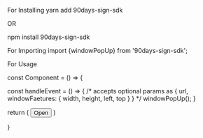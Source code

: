 For Installing 
yarn add 90days-sign-sdk

OR

npm install 90days-sign-sdk


For Importing 
import {windowPopUp} from '90days-sign-sdk';


For Usage

const Component = () => {

const handleEvent = () => {
    /* accepts optional params as {
        url,
        windowFaetures: {
            width,
            height,
            left,
            top
        }
    }
    */
    windowPopUp();
}

return (
    <button onClick={handleEvent}>Open</button>
)

}